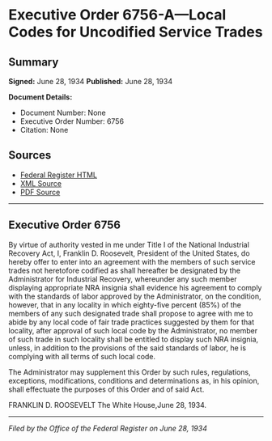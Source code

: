 # Executive Order 6756-A—Local Codes for Uncodified Service Trades

## Summary

**Signed:** June 28, 1934
**Published:** June 28, 1934

**Document Details:**
- Document Number: None
- Executive Order Number: 6756
- Citation: None

## Sources
- [Federal Register HTML](https://www.presidency.ucsb.edu/documents/executive-order-6756-local-codes-for-uncodified-service-trades)
- [XML Source](None)
- [PDF Source](None)

---

## Executive Order 6756

By virtue of authority vested in me under Title I of the National Industrial Recovery Act, I, Franklin D. Roosevelt, President of the United States, do hereby offer to enter into an agreement with the members of such service trades not heretofore codified as shall hereafter be designated by the Administrator for Industrial Recovery, whereunder any such member displaying appropriate NRA insignia shall evidence his agreement to comply with the standards of labor approved by the Administrator, on the condition, however, that in any locality in which eighty-five percent (85%) of the members of any such designated trade shall propose to agree with me to abide by any local code of fair trade practices suggested by them for that locality, after approval of such local code by the Administrator, no member of such trade in such locality shall be entitled to display such NRA insignia, unless, in addition to the provisions of the said standards of labor, he is complying with all terms of such local code.

The Administrator may supplement this Order by such rules, regulations, exceptions, modifications, conditions and determinations as, in his opinion, shall effectuate the purposes of this Order and of said Act.

FRANKLIN D. ROOSEVELT
The White House,June 28, 1934.

---

*Filed by the Office of the Federal Register on June 28, 1934*
